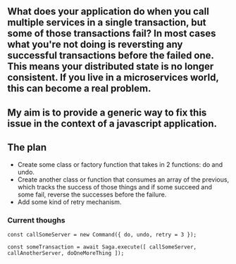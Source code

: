 What does your application do when you call multiple services in a single transaction, but some of those transactions fail?
In most cases what you're not doing is reversting any successful transactions before the failed one.
This means your distributed state is no longer consistent. If you live in a microservices world, this can become a real problem.
---
My aim is to provide a generic way to fix this issue in the context of a javascript application.
---
## The plan
* Create some class or factory function that takes in 2 functions: do and undo.
* Create another class or function that consumes an array of the previous, which tracks the success of those things and if some succeed and some fail, reverse the successes before the failure.
* Add some kind of retry mechanism.

### Current thoughs
```
const callSomeServer = new Command({ do, undo, retry = 3 });

const someTransaction = await Saga.execute([ callSomeServer, callAnotherServer, doOneMoreThing ]);
```
